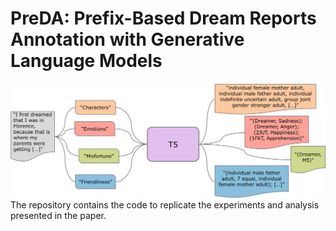 #  PreDA: Prefix-Based Dream Reports Annotation with Generative Language Models
![framework](preda_architecture_digram.png)
 The repository contains the code to replicate the experiments and analysis presented in the paper.
